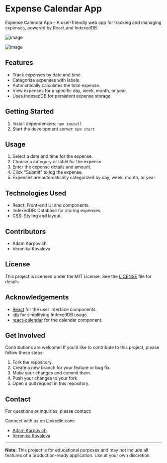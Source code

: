 # Expense Calendar App

Expense Calendar App - A user-friendly web app for tracking and managing expenses, powered by React and IndexedDB.

![image](https://github.com/adamK563/Expense-Calendar-App/assets/83719998/5add2825-9696-4b6c-957f-b4968faf7713)

![image](https://github.com/adamK563/Expense-Calendar-App/assets/83719998/093fcffa-e851-4482-bfae-29892b73dff7)


## Features

- Track expenses by date and time.
- Categorize expenses with labels.
- Automatically calculates the total expense.
- View expenses for a specific day, week, month, or year.
- Uses IndexedDB for persistent expense storage.

## Getting Started

1. Install dependencies: `npm install`
2. Start the development server: `npm start`

## Usage

1. Select a date and time for the expense.
2. Choose a category or label for the expense.
3. Enter the expense details and amount.
4. Click "Submit" to log the expense.
5. Expenses are automatically categorized by day, week, month, or year.

## Technologies Used

- React: Front-end UI and components.
- IndexedDB: Database for storing expenses.
- CSS: Styling and layout.

## Contributors

- Adam Karpovich
- Veronika Kovaleva

## License

This project is licensed under the MIT License. See the [LICENSE](LICENSE) file for details.

## Acknowledgements

- [React](https://reactjs.org/) for the user interface components.
- [idb](https://www.npmjs.com/package/idb) for simplifying IndexedDB usage.
- [react-calendar](https://www.npmjs.com/package/react-calendar) for the calendar component.

## Get Involved

Contributions are welcome! If you'd like to contribute to this project, please follow these steps:

1. Fork the repository.
2. Create a new branch for your feature or bug fix.
3. Make your changes and commit them.
4. Push your changes to your fork.
5. Open a pull request in this repository.

## Contact

For questions or inquiries, please contact:

Connect with us on LinkedIn.com: 

- [Adam Karpovich](https://www.linkedin.com/in/adam-karpovich-26038a206/)
- [Veronika Kovaleva](https://www.linkedin.com/in/veronika-kovalev-5a2a40178/)

---

**Note:** This project is for educational purposes and may not include all features of a production-ready application. Use at your own discretion.
